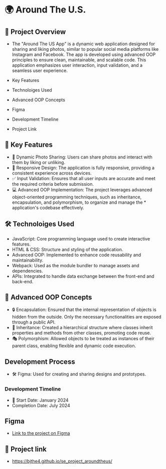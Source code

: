 # 🌍 Around The U.S.

## 📖  Project Overview

* The "Around The US App" is a dynamic web application designed for sharing and liking photos, similar to popular social media platforms like Instagram and Facebook. The app is developed using 
 advanced OOP principles to ensure clean, maintainable, and scalable code. This application emphasizes user interaction, input validation, and a seamless user experience.

* Key Features
* Technoloiges Used
* Advanced OOP Concepts
* Figma
* Development Timeline
* Project Link

## 🔑 Key Features
  
* 📸  Dynamic Photo Sharing: Users can share photos and interact with them by liking or unliking.
* 📱 Responsive Design: The application is fully responsive, providing a consistent experience across devices.
* ✅  Input Validation: Ensures that all user inputs are accurate and meet the required criteria before submission.
* 💻  Advanced OOP Implementation: The project leverages advanced object-oriented programming techniques, such as inheritance, encapsulation, and polymorphism, to organize and manage the * application's codebase effectively.
  

## 🛠️ Technoloiges Used 
* JavaScript: Core programming language used to create interactive features.
* HTML & CSS: Structure and styling of the application.
* Advanced OOP: Implemented to enhance code reusability and maintainability.
* Webpack: Used as the module bundler to manage assets and dependencies.
* APIs: Integrated to handle data exchange between the front-end and back-end.

## 🚀 Advanced OOP Concepts
* 🔒 Encapsulation: Ensured that the internal representation of objects is hidden from the outside. Only the necessary functionalities are exposed through a public API.
* 🧬  Inheritance: Created a hierarchical structure where classes inherit properties and methods from other classes, promoting code reuse.
* 🎭 Polymorphism: Allowed objects to be treated as instances of their parent class, enabling flexible and dynamic code execution.

## Development Process
* 🛠️ Figma: Used for creating and sharing designs and prototypes.
### Development Timeline

* 📅  Start Date: January 2024
* Completion Date: July 2024

## Figma
  
* [Link to the project on Figma](https://www.figma.com/file/ii4xxsJ0ghevUOcssTlHZv/Sprint-3%3A-Around-the-US?node-id=0%3A1)  


## 🔗 Project link

* https://bjthe4.github.io/se_project_aroundtheus/

